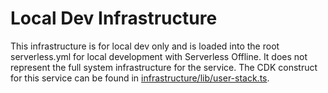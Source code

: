 # Local Dev Infrastructure

This infrastructure is for local dev only and is loaded into the root serverless.yml for local development with Serverless Offline. It does not represent the full system infrastructure for the service. The CDK construct for this service can be found in [infrastructure/lib/user-stack.ts](../../../infrastructure/lib/user-stack.ts).
